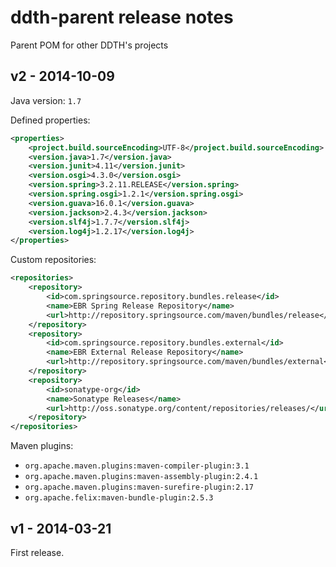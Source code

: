 ddth-parent release notes
=========================

Parent POM for other DDTH's projects

v2 - 2014-10-09
---------------
Java version: `1.7`

Defined properties:

```xml
<properties>
    <project.build.sourceEncoding>UTF-8</project.build.sourceEncoding>
    <version.java>1.7</version.java>
    <version.junit>4.11</version.junit>
    <version.osgi>4.3.0</version.osgi>
    <version.spring>3.2.11.RELEASE</version.spring>
    <version.spring.osgi>1.2.1</version.spring.osgi>
    <version.guava>16.0.1</version.guava>
    <version.jackson>2.4.3</version.jackson>
    <version.slf4j>1.7.7</version.slf4j>
    <version.log4j>1.2.17</version.log4j>
</properties>
```

Custom repositories:

```xml
<repositories>
    <repository>
        <id>com.springsource.repository.bundles.release</id>
        <name>EBR Spring Release Repository</name>
        <url>http://repository.springsource.com/maven/bundles/release</url>
    </repository>
    <repository>
        <id>com.springsource.repository.bundles.external</id>
        <name>EBR External Release Repository</name>
        <url>http://repository.springsource.com/maven/bundles/external</url>
    </repository>
    <repository>
        <id>sonatype-org</id>
        <name>Sonatype Releases</name>
        <url>http://oss.sonatype.org/content/repositories/releases/</url>
    </repository>
</repositories>
```

Maven plugins:

- `org.apache.maven.plugins:maven-compiler-plugin:3.1`
- `org.apache.maven.plugins:maven-assembly-plugin:2.4.1`
- `org.apache.maven.plugins:maven-surefire-plugin:2.17`
- `org.apache.felix:maven-bundle-plugin:2.5.3`


v1 - 2014-03-21
---------------
First release.
